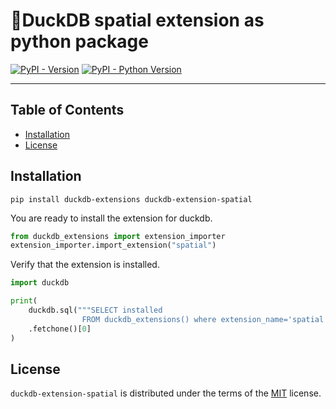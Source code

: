 # 🦆DuckDB spatial extension as python package

[![PyPI - Version](https://img.shields.io/pypi/v/duckdb-extension-spatial.svg)](https://pypi.org/project/duckdb-extension-spatial)
[![PyPI - Python Version](https://img.shields.io/pypi/pyversions/duckdb-extension-spatial.svg)](https://pypi.org/project/duckdb-extension-spatial)

-----

## Table of Contents

- [Installation](#installation)
- [License](#license)


## Installation
```console
pip install duckdb-extensions duckdb-extension-spatial
```
You are ready to install the extension for duckdb.
```python
from duckdb_extensions import extension_importer
extension_importer.import_extension("spatial")
```

Verify that the extension is installed.
```python
import duckdb

print(
    duckdb.sql("""SELECT installed
                FROM duckdb_extensions() where extension_name='spatial'""")
    .fetchone()[0]
)
```

## License

`duckdb-extension-spatial` is distributed under the terms of the [MIT](https://spdx.org/licenses/MIT.html) license.
